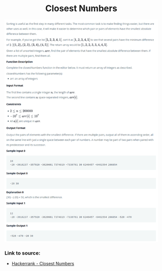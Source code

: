 <h1 align="center">Closest Numbers</h1>

![alt text](https://raw.githubusercontent.com/matthew01lokiet/Github-repos-images/main/Algs/Sorting/q9gW1Wzn_o.png)

### Link to source: 
- <a href="https://www.hackerrank.com/challenges/closest-numbers/problem">Hackerrank - Closest Numbers</a>
